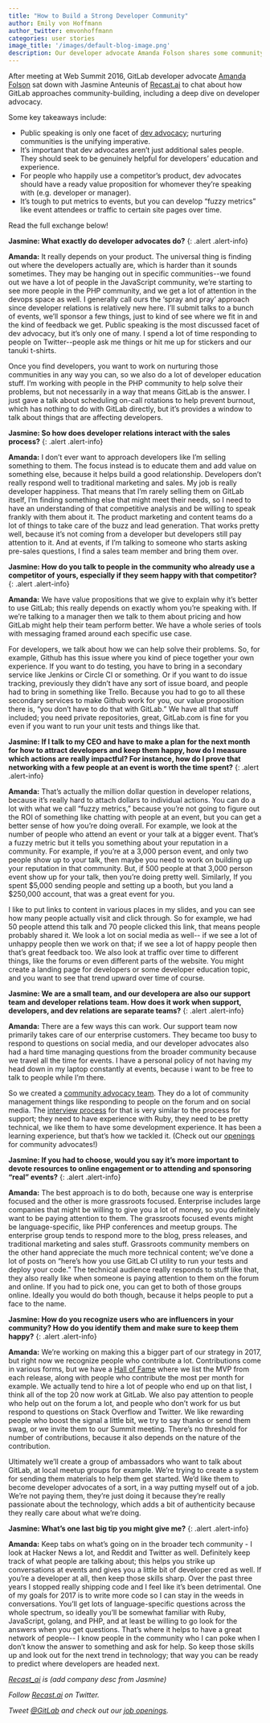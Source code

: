 ```yaml
---
title: "How to Build a Strong Developer Community"
author: Emily von Hoffmann
author_twitter: emvonhoffmann
categories: user stories
image_title: '/images/default-blog-image.png'
description: Our developer advocate Amanda Folson shares some community building tips with Jasmine Anteunis, co-founder of startup Recast.ai
---
```

After meeting at Web Summit 2016, GitLab developer advocate [Amanda Folson](https://twitter.com/AmbassadorAwsum) sat down with Jasmine Anteunis of [Recast.ai](https://recast.ai/) to chat about how GitLab approaches community-building, including a deep dive on developer advocacy.

Some key takeaways include: 

* Public speaking is only one facet of [dev advocacy](https://about.gitlab.com/handbook/marketing/developer-relations/developer-advocacy/); nurturing communities is the unifying imperative.
* It’s important that dev advocates aren’t just additional sales people. They should seek to be genuinely helpful for developers’ education and experience.
* For people who happily use a competitor’s product, dev advocates should have a ready value proposition for whomever they’re speaking with (e.g. developer or manager).
* It’s tough to put metrics to events, but you can develop “fuzzy metrics” like event attendees or traffic to certain site pages over time.

Read the full exchange below!

<!-- more -->

**Jasmine: What exactly do developer advocates do?**
{: .alert .alert-info}

**Amanda:** It really depends on your product. The universal thing is finding out where the developers actually are, which is harder than it sounds sometimes. They may be hanging out in specific communities--we found out we have a lot of people in the JavaScript community, we’re starting to see more people in the PHP community, and we get a lot of attention in the devops space as well. I generally call ours the ‘spray and pray’ approach since developer relations is relatively new here. I’ll submit talks to a bunch of events, we’ll sponsor a few things, just to kind of see where we fit in and the kind of feedback we get. Public speaking is the most discussed facet of dev advocacy, but it’s only one of many. I spend a lot of time responding to people on Twitter--people ask me things or hit me up for stickers and our tanuki t-shirts. 

Once you find developers, you want to work on nurturing those communities in any way you can, so we also do a lot of developer education stuff. I’m working with people in the PHP community to help solve their problems, but not necessarily in a way that means GitLab is the answer. I just gave a talk about scheduling on-call rotations to help prevent burnout, which has nothing to do with GitLab directly, but it’s provides a window to talk about things that are affecting developers. 

**Jasmine: So how does developer relations interact with the sales process?**
{: .alert .alert-info}

**Amanda:** I don’t ever want to approach developers like I’m selling something to them. The focus instead is to educate them and add value on something else, because it helps build a good relationship. Developers don’t really respond well to traditional marketing and sales. My job is really developer happiness. That means that I’m rarely selling them on GitLab itself, I’m finding something else that might meet their needs, so I need to have an understanding of that competitive analysis and be willing to speak frankly with them about it. The product marketing and content teams do a lot of things to take care of the buzz and lead generation. That works pretty well, because it’s not coming from a developer but developers still pay attention to it. And at events, if I’m talking to someone who starts asking pre-sales questions, I find a sales team member and bring them over. 

**Jasmine: How do you talk to people in the community who already use a competitor of yours, especially if they seem happy with that competitor?**
{: .alert .alert-info}

**Amanda:** We have value propositions that we give to explain why it’s better to use GitLab; this really depends on exactly whom you’re speaking with. If we’re talking to a manager then we talk to them about pricing and how GitLab might help their team perform better. We have a whole series of tools with messaging framed around each specific use case. 

For developers, we talk about how we can help solve their problems. So, for example, Github has this issue where you kind of piece together your own experience. If you want to do testing, you have to bring in a secondary service like Jenkins or Circle CI or something. Or if you want to do issue tracking, previously they didn’t have any sort of issue board, and people had to bring in something like Trello. Because you had to go to all these secondary services to make Github work for you, our value proposition there is, “you don’t have to do that with GitLab.” We have all that stuff included; you need private repositories, great, GitLab.com is fine for you even if you want to run your unit tests and things like that.  

**Jasmine: If I talk to my CEO and have to make a plan for the next month for how to attract developers and keep them happy, how do I measure which actions are really impactful? For instance, how do I prove that networking with a few people at an event is worth the time spent?**
{: .alert .alert-info}

**Amanda:** That’s actually the million dollar question in developer relations, because it’s really hard to attach dollars to individual actions. You can do a lot with what we call “fuzzy metrics,” because you’re not going to figure out the ROI of something like chatting with people at an event, but you can get a better sense of how you’re doing overall. For example, we look at the number of people who attend an event or your talk at a bigger event. That’s a fuzzy metric but it tells you something about your reputation in a community. For example, if you’re at a 3,000 person event, and only two people show up to your talk, then maybe you need to work on building up your reputation in that community. But, if 500 people at that 3,000 person event show up for your talk, then you’re doing pretty well. Similarly, If you spent $5,000 sending people and setting up a booth, but you land a $250,000 account, that was a great event for you. 

I like to put links to content in various places in my slides, and you can see how many people actually visit and click through. So for example, we had 50 people attend this talk and 70 people clicked this link, that means people probably shared it. We look a lot on social media as well-- if we see a lot of unhappy people then we work on that; if we see a lot of happy people then that’s great feedback too. We also look at traffic over time to different things, like the forums or even different parts of the website. You might create a landing page for developers or some developer education topic, and you want to see that trend upward over time of course. 

**Jasmine: We are a small team, and our developera are also our support team and developer relations team. How does it work when support, developers, and dev relations are separate teams?**
{: .alert .alert-info}

**Amanda:**  There are a few ways this can work. Our support team now primarily takes care of our enterprise customers. They became too busy to respond to questions on social media, and our developer advocates also had a hard time managing questions from the broader community because we travel all the time for events. I have a personal policy of not having my head down in my laptop constantly at events, because i want to be free to talk to people while I’m there.

So we created a [community advocacy team](https://about.gitlab.com/handbook/marketing/developer-relations/community-advocacy/). They do a lot of community management things like responding to people on the forum and on social media. The [interview process](https://about.gitlab.com/handbook/hiring/#sts=Interviewing) for that is very similar to the process for support; they need to have experience with Ruby, they need to be pretty technical, we like them to have some development experience. It has been a learning experience, but that’s how we tackled it. (Check out our [openings](https://about.gitlab.com/jobs/community-advocate/) for community advocates!)  

**Jasmine: If you had to choose, would you say it’s more important to devote resources to online engagement or to attending and sponsoring “real” events?**
{: .alert .alert-info}

**Amanda:**  The best approach is to do both, because one way is enterprise focused and the other is more grassroots focused. Enterprise includes large companies that might be willing to give you a lot of money, so you definitely want to be paying attention to them. The grassroots focused events might be language-specific, like PHP conferences and meetup groups. The enterprise group tends to respond more to the blog, press releases, and traditional marketing and sales stuff. Grassroots community members on the other hand appreciate the much more technical content; we’ve done a lot of posts on “here’s how you use GitLab CI utility to run your tests and deploy your code.” The technical audience really responds to stuff like that, they also really like when someone is paying attention to them on the forum and online. If you had to pick one, you can get to both of those groups online. Ideally you would do both though, because it helps people to put a face to the name.   

**Jasmine: How do you recognize users who are influencers in your community? How do you identify them and make sure to keep them happy?**
{: .alert .alert-info}

**Amanda:**  We’re working on making this a bigger part of our strategy in 2017, but right now we recognize people who contribute a lot. Contributions come in various forms, but we have a [Hall of Fame](https://about.gitlab.com/mvp/) where we list the MVP from each release, along with people who contribute the most per month for example. We actually tend to hire a lot of people who end up on that list, I think all of the top 20 now work at GitLab. We also pay attention to people who help out on the forum a lot, and people who don’t work for us but respond to questions on Stack Overflow and Twitter. We like rewarding people who boost the signal a little bit, we try to say thanks or send them swag, or we invite them to our Summit meeting. There’s no threshold for number of contributions, because it also depends on the nature of the contribution.

Ultimately we’ll create a group of ambassadors who want to talk about GitLab, at local meetup groups for example. We’re trying to create a system for sending them materials to help them get started. We’d like them to become developer advocates of a sort, in a way putting myself out of a job. We’re not paying them, they’re just doing it because they’re really passionate about the technology, which adds a bit of authenticity because they really care about what we’re doing. 

**Jasmine: What’s one last big tip you might give me?**
{: .alert .alert-info}

**Amanda:** Keep tabs on what’s going on in the broader tech community - I look at Hacker News a lot, and Reddit and Twitter as well. Definitely keep track of what people are talking about; this helps you strike up conversations at events and gives you a little bit of developer cred as well. If you’re a developer at all, then keep those skills sharp. Over the past three years I stopped really shipping code and I feel like it’s been detrimental. One of my goals for 2017 is to write more code so I can stay in the weeds in conversations. You’ll get lots of language-specific questions across the whole spectrum, so ideally you’ll be somewhat familiar with Ruby, JavaScript, golang, and PHP, and at least be willing to go look for the answers when you get questions. That’s where it helps to have a great network of people-- I know people in the community who I can poke when I don’t know the answer to something and ask for help. So keep those skills up and look out for the next trend in technology; that way you can be ready to predict where developers are headed next. 

_[Recast_ai]() is (add company desc from Jasmine)_

_Follow [Recast.ai]() on Twitter._

_Tweet [@GitLab](https://twitter.com/gitlab) and check out our [job openings](https://about.gitlab.com/jobs/)._ 

